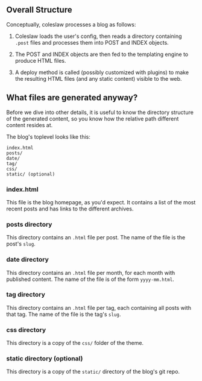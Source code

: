 ## Overall Structure

Conceptually, coleslaw processes a blog as follows:

1.  Coleslaw loads the user's config, then reads a directory containing
    `.post` files and processes them into POST and INDEX objects.

2.  The POST and INDEX objects are then fed to the templating engine
    to produce HTML files.

3.  A deploy method is called (possibly customized with plugins) to make
    the resulting HTML files (and any static content) visible to the web.

## What files are generated anyway?

Before we dive into other details, it is useful to know the directory
structure of the generated content, so you know how the relative path
different content resides at.

The blog's toplevel looks like this:
```
index.html
posts/
date/
tag/
css/
static/ (optional)
```

### index.html

This file is the blog homepage, as you'd expect.  It contains a list of
the most recent posts and has links to the different archives.

### posts directory

This directory contains an `.html` file per post.  The name of the file
is the post's `slug`.

### date directory

This directory contains an `.html` file per month, for each month with
published content. The name of the file is of the form `yyyy-mm.html`.

### tag directory

This directory contains an `.html` file per tag, each containing all
posts with that tag. The name of the file is the tag's `slug`.

### css directory

This directory is a copy of the `css/` folder of the theme.

### static directory (optional)

This directory is a copy of the `static/` directory of the blog's git repo.
